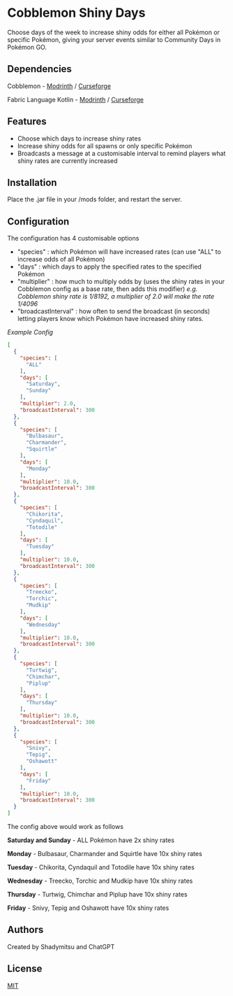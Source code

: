# Cobblemon Shiny Days

Choose days of the week to increase shiny odds for either all Pokémon or specific Pokémon, giving your server events similar to Community Days in Pokémon GO.

## Dependencies

Cobblemon - [Modrinth](https://modrinth.com/mod/cobblemon/) / [Curseforge](https://www.curseforge.com/minecraft/mc-mods/cobblemon)

Fabric Language Kotlin - [Modrinth](https://modrinth.com/mod/fabric-language-kotlin) / [Curseforge](https://www.curseforge.com/minecraft/mc-mods/fabric-language-kotlin)

## Features

- Choose which days to increase shiny rates
- Increase shiny odds for all spawns or only specific Pokémon
- Broadcasts a message at a customisable interval to remind players what shiny rates are currently increased

## Installation

Place the .jar file in your /mods folder, and restart the server.

## Configuration

The configuration has 4 customisable options

- "species" : which Pokémon will have increased rates (can use "ALL" to increase odds of all Pokémon)
- "days" : which days to apply the specified rates to the specified Pokémon
- "multiplier" : how much to multiply odds by (uses the shiny rates in your Cobblemon config as a base rate, then adds this modifier) *e.g. Cobblemon shiny rate is 1/8192, a multiplier of 2.0 will make the rate 1/4096*
- "broadcastInterval" : how often to send the broadcast (in seconds) letting players know which Pokémon have increased shiny rates.

*Example Config*

```json
[
  {
    "species": [
      "ALL"
    ],
    "days": [
      "Saturday",
      "Sunday"
    ],
    "multiplier": 2.0,
    "broadcastInterval": 300
  },
  {
    "species": [
      "Bulbasaur",
      "Charmander",
      "Squirtle"
    ],
    "days": [
      "Monday"
    ],
    "multiplier": 10.0,
    "broadcastInterval": 300
  },
  {
    "species": [
      "Chikorita",
      "Cyndaquil",
      "Totodile"
    ],
    "days": [
      "Tuesday"
    ],
    "multiplier": 10.0,
    "broadcastInterval": 300
  },
  {
    "species": [
      "Treecko",
      "Torchic",
      "Mudkip"
    ],
    "days": [
      "Wednesday"
    ],
    "multiplier": 10.0,
    "broadcastInterval": 300
  },
  {
    "species": [
      "Turtwig",
      "Chimchar",
      "Piplup"
    ],
    "days": [
      "Thursday"
    ],
    "multiplier": 10.0,
    "broadcastInterval": 300
  },
  {
    "species": [
      "Snivy",
      "Tepig",
      "Oshawott"
    ],
    "days": [
      "Friday"
    ],
    "multiplier": 10.0,
    "broadcastInterval": 300
  }
]
```
The config above would work as follows

**Saturday and Sunday** - ALL Pokémon have 2x shiny rates

**Monday** - Bulbasaur, Charmander and Squirtle have 10x shiny rates

**Tuesday** - Chikorita, Cyndaquil and Totodile have 10x shiny rates

**Wednesday** - Treecko, Torchic and Mudkip have 10x shiny rates

**Thursday** - Turtwig, Chimchar and Piplup have 10x shiny rates

**Friday** - Snivy, Tepig and Oshawott have 10x shiny rates

## Authors

Created by Shadymitsu and ChatGPT
## License

[MIT](https://choosealicense.com/licenses/mit/)

